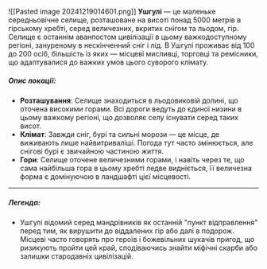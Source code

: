 ![[Pasted image 20241219014601.png]]
**Ушгулі** — це маленьке середньовічне селище, розташоване на висоті понад 5000 метрів в гірському хребті, серед величезних, вкритих снігом та льодом, гір. Селище є останнім аванпостом цивілізації в цьому важкодоступному регіоні, зануреному в нескінченний сніг і лід. В Ушгулі проживає від 100 до 200 осіб, більшість із яких — місцеві мисливці, торговці та ремісники, що адаптувалися до важких умов цього суворого клімату.

##### Опис локації:

- **Розташування**: Селище знаходиться в льодовиковій долині, що оточена високими горами. Всі дороги ведуть до єдиної низини в цьому важкому регіоні, що дозволяє селу існувати серед таких висот.
- **Клімат**: Завжди сніг, бурі та сильні морози — це місце, де виживають лише найвитриваліші. Погода тут часто змінюється, але снігові бурі є звичайною частиною життя.
- **Гори**: Селище оточене величезними горами, і навіть через те, що сама найбільша гора в цьому хребті ледве видніється, її величезна форма є домінуючою в ландшафті цієї місцевості.

---
##### Легенда:

- Ушгулі відомий серед мандрівників як останній "пункт відправлення" перед тим, як вирушити до віддалених гір або далі в подорож. Місцеві часто говорять про героїв і божевільних шукачів пригод, що ризикують пройти цей край, сподіваючись знайти міфічні скарби або залишки стародавніх цивілізацій.
